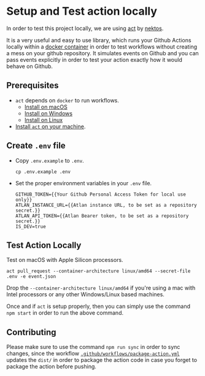 # Setup and Test action locally

In order to test this project locally, we are using [act](https://github.com/nektos/act) by [nektos](https://github.com/nektos).

It is a very useful and easy to use library, which runs your Github Actions locally within a [docker container](https://www.docker.com/resources/what-container/) in order to test workflows without creating a mess on your github repository. It simulates events on Github and you can pass events explicitly in order to test your action exactly how it would behave on Github.

## Prerequisites

- `act` depends on `docker` to run workflows.
  - [Install on macOS](https://docs.docker.com/desktop/install/mac-install/)
  - [Install on Windows](https://docs.docker.com/desktop/install/windows-install/)
  - [Install on Linux](https://docs.docker.com/desktop/install/linux-install/)
- [Install `act` on your machine](https://github.com/nektos/act#installation-through-package-managers).

## Create `.env` file

- Copy `.env.example` to `.env`.
  ```
  cp .env.example .env
  ```
- Set the proper environment variables in your `.env` file.

  ```
  GITHUB_TOKEN={{Your Github Personal Access Token for local use only}}
  ATLAN_INSTANCE_URL={{Atlan instance URL, to be set as a repository secret.}}
  ATLAN_API_TOKEN={{Atlan Bearer token, to be set as a repository secret.}}
  IS_DEV=true
  ```

## Test Action Locally

Test on macOS with Apple Silicon processors.

```
act pull_request --container-architecture linux/amd64 --secret-file .env -e event.json
```

Drop the `--container-architecture linux/amd64` if you're using a mac with Intel processors or any other Windows/Linux based machines.

Once and if `act` is setup properly, then you can simply use the command `npm start` in order to run the above command.

## Contributing

Please make sure to use the command `npm run sync` in order to sync changes, since the workflow [`.github/workflows/package-action.yml`](https://github.com/atlanhq/dbt-action/blob/main/.github/workflows/package-action.yml) updates the `dist/` in order to package the action code in case you forget to package the action before pushing.
